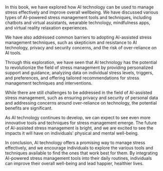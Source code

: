 
In this book, we have explored how AI technology can be used to manage stress effectively and improve overall wellbeing. We have discussed various types of AI-powered stress management tools and techniques, including chatbots and virtual assistants, wearable technology, mindfulness apps, and virtual reality relaxation experiences.

We have also addressed common barriers to adopting AI-assisted stress management techniques, such as skepticism and resistance to AI technology, privacy and security concerns, and the risk of over-reliance on AI tools.

Through this exploration, we have seen that AI technology has the potential to revolutionize the field of stress management by providing personalized support and guidance, analyzing data on individual stress levels, triggers, and preferences, and offering tailored recommendations for stress management techniques and interventions.

While there are still challenges to be addressed in the field of AI-assisted stress management, such as ensuring privacy and security of personal data and addressing concerns around over-reliance on technology, the potential benefits are significant.

As AI technology continues to develop, we can expect to see even more innovative tools and techniques for stress management emerge. The future of AI-assisted stress management is bright, and we are excited to see the impacts it will have on individuals' physical and mental well-being.

In conclusion, AI technology offers a promising way to manage stress effectively, and we encourage individuals to explore the various tools and techniques available to find the ones that work best for them. By integrating AI-powered stress management tools into their daily routines, individuals can improve their overall well-being and lead happier, healthier lives.
